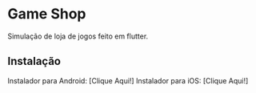 # Game Shop

Simulação de loja de jogos feito em flutter.

## Instalação

Instalador para Android: [Clique Aqui!] 
Instalador para iOS: [Clique Aqui!] 
